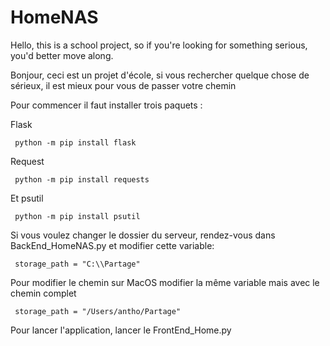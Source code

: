 # HomeNAS

Hello, this is a school project, so if you're looking for something serious, you'd better move along. 

Bonjour, ceci est un projet d'école, si vous rechercher quelque chose de sérieux, il est mieux pour vous de passer votre chemin 

Pour commencer il faut installer trois paquets :

Flask 

     python -m pip install flask

Request

     python -m pip install requests

Et psutil

     python -m pip install psutil

Si vous voulez changer le dossier du serveur, rendez-vous dans BackEnd_HomeNAS.py et modifier cette variable:

     storage_path = "C:\\Partage"

Pour modifier le chemin sur MacOS modifier la même variable mais avec le chemin complet

     storage_path = "/Users/antho/Partage"

Pour lancer l'application, lancer le FrontEnd_Home.py
